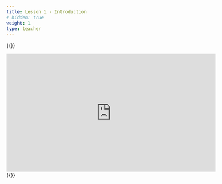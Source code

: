 ```yaml
---
title: Lesson 1 - Introduction 
# hidden: true 
weight: 1
type: teacher
---
```

{{<teacher>}}
<iframe width="560" height="315" src="https://www.youtube.com/embed/Ww9hDlwjeF4" frameborder="0" allow="autoplay; encrypted-media" allowfullscreen></iframe>
{{</teacher>}}